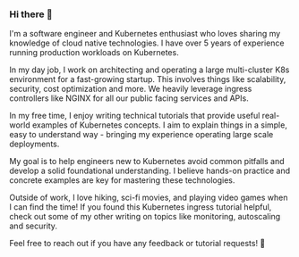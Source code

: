 ### Hi there 👋

I'm a software engineer and Kubernetes enthusiast who loves sharing my knowledge of cloud native technologies. I have over 5 years of experience running production workloads on Kubernetes.

In my day job, I work on architecting and operating a large multi-cluster K8s environment for a fast-growing startup. This involves things like scalability, security, cost optimization and more. We heavily leverage ingress controllers like NGINX for all our public facing services and APIs.

In my free time, I enjoy writing technical tutorials that provide useful real-world examples of Kubernetes concepts. I aim to explain things in a simple, easy to understand way - bringing my experience operating large scale deployments.

My goal is to help engineers new to Kubernetes avoid common pitfalls and develop a solid foundational understanding. I believe hands-on practice and concrete examples are key for mastering these technologies.

Outside of work, I love hiking, sci-fi movies, and playing video games when I can find the time! If you found this Kubernetes ingress tutorial helpful, check out some of my other writing on topics like monitoring, autoscaling and security. 

Feel free to reach out if you have any feedback or tutorial requests! 👋

